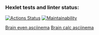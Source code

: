 ### Hexlet tests and linter status:
[![Actions Status](https://github.com/flater1c/qa-auto-engineer-javascript-project-44/actions/workflows/hexlet-check.yml/badge.svg)](https://github.com/flater1c/qa-auto-engineer-javascript-project-44/actions) [![Maintainability](https://api.codeclimate.com/v1/badges/29e6d92ad2520740ea63/maintainability)](https://codeclimate.com/github/flater1c/qa-auto-engineer-javascript-project-44/maintainability)

<a href="https://asciinema.org/a/0Ads5U1nO3B2RIkwOH9CnxTQu">Brain even asciinema</a>
<a href="https://asciinema.org/a/j1wyAIQ3mPAZbFji0vGcFo2Lp">Brain calc asciinema</a>
